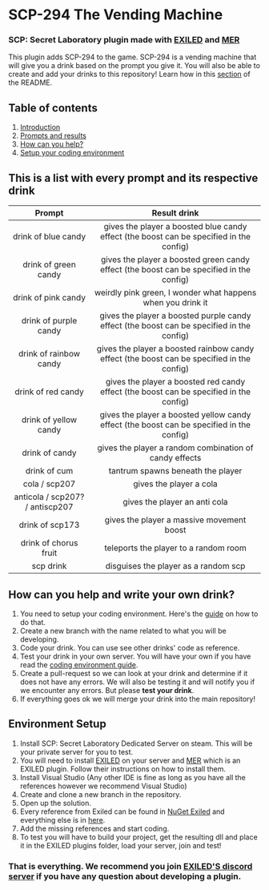 # SCP-294 The Vending Machine <a name="introduction"></a>
### SCP: Secret Laboratory plugin made with [EXILED](https://github.com/Exiled-Team/EXILED) and [MER](https://github.com/Michal78900/MapEditorReborn)
This plugin adds SCP-294 to the game. SCP-294 is a vending machine that will give you a drink based on the prompt you give it.
You will also be able to create and add your drinks to this repository! Learn how in this [section](#help) of the README.
## Table of contents
1. [Introduction](#introduction)
2. [Prompts and results](#prompts)
3. [How can you help?](#help)
4. [Setup your coding environment](#coding)
## This is a list with every prompt and its respective drink <a name="prompts"></a>
| Prompt   |  Result drink  |
| :------: | :------------: |
| drink of blue candy | gives the player a boosted blue candy effect (the boost can be specified in the config) |
| drink of green candy | gives the player a boosted green candy effect (the boost can be specified in the config) | 
| drink of pink candy | weirdly pink green, I wonder what happens when you drink it |
| drink of purple candy | gives the player a boosted purple candy effect (the boost can be specified in the config) |
| drink of rainbow candy | gives the player a boosted rainbow candy effect (the boost can be specified in the config) |
| drink of red candy | gives the player a boosted red candy effect (the boost can be specified in the config) |
| drink of yellow candy | gives the player a boosted yellow candy effect (the boost can be specified in the config) |
| drink of candy | gives the player a random combination of candy effects |
| drink of cum | tantrum spawns beneath the player |
| cola / scp207 | gives the player a cola |
| anticola / scp207? / antiscp207 | gives the player an anti cola |
| drink of scp173 | gives the player a massive movement boost |
| drink of chorus fruit | teleports the player to a random room |
| scp drink | disguises the player as a random scp |
## How can you help and write your own drink? <a name="help"></a>
1. You need to setup your coding environment. Here's the [guide](#coding) on how to do that.
2. Create a new branch with the name related to what you will be developing.
3. Code your drink. You can use see other drinks' code as reference.
4. Test your drink in your own server. You will have your own if you have read the [coding environment guide](#coding).
5. Create a pull-request so we can look at your drink and determine if it does not have any errors. 
We will also be testing it and will notify you if we encounter any errors. But please **test your drink**.
6. If everything goes ok we will merge your drink into the main repository!
## Environment Setup <a name="coding"></a>
1. Install SCP: Secret Laboratory Dedicated Server on steam. This will be your private server for you to test.
2. You will need to install [EXILED](https://github.com/Exiled-Team/EXILED) on your server and [MER](https://github.com/Michal78900/MapEditorReborn) which is an EXILED plugin.
Follow their instructions on how to install them.
3. Install Visual Studio (Any other IDE is fine as long as you have all the references however we recommend Visual Studio)
4. Create and clone a new branch in the repository.
5. Open up the solution.
6. Every reference from Exiled can be found in [NuGet Exiled](https://www.nuget.org/packages/EXILED) and everything else is in [here](https://exiled.host/build_deps/Dev.zip).
7. Add the missing references and start coding.
8. To test you will have to build your project, get the resulting dll and place it in the EXILED plugins folder, load your server, join and test!

### That is everything. We recommend you join [EXILED'S discord server](https://discord.gg/PyUkWTg) if you have any question about developing a plugin.

